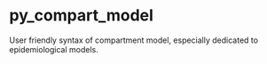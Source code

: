 # py_compart_model 
User friendly syntax of compartment model, especially dedicated to epidemiological models.
